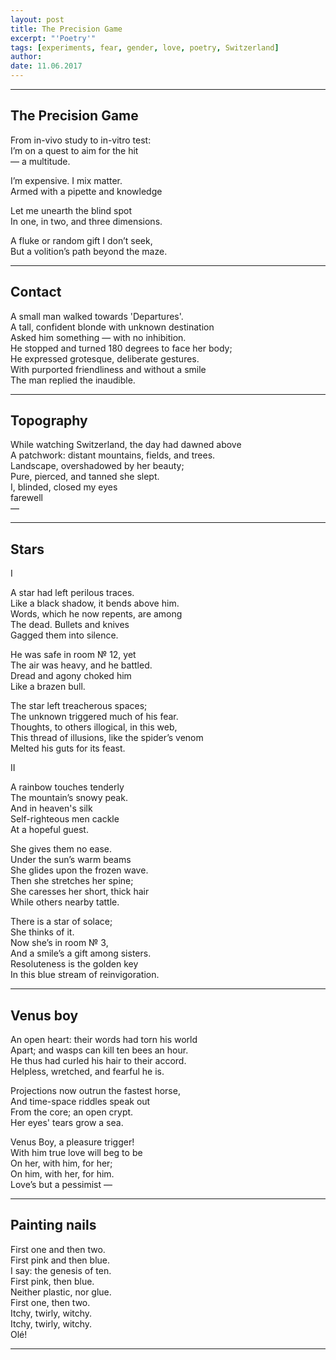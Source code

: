 ```yaml
---
layout: post
title: The Precision Game
excerpt: "'Poetry'"
tags: [experiments, fear, gender, love, poetry, Switzerland]
author: 
date: 11.06.2017
---
```


---

## The Precision Game

From in-vivo study to in-vitro test:  
I’m on a quest to aim for the hit  
&#8212; a multitude.    

I’m expensive. I mix matter.  
Armed with a pipette and knowledge  

Let me unearth the blind spot  
In one, in two, and three dimensions.  

A fluke or random gift I don’t seek,  
But a volition’s path beyond the maze. 

---

## Contact

A small man walked towards 'Departures'.  
A tall, confident blonde with unknown destination  
Asked him something &#8212; with no inhibition.  
He stopped and turned 180 degrees to face her body;  
He expressed grotesque, deliberate gestures.   
With purported friendliness and without a smile  
The man replied the inaudible. 

---

## Topography

While watching Switzerland, the day had dawned above  
A patchwork: distant mountains, fields, and trees.  
Landscape, overshadowed by her beauty;  
Pure, pierced, and tanned she slept.  
I, blinded, closed my eyes  
farewell  
&#8212;   

---

## Stars

I

A star had left perilous traces.  
Like a black shadow, it bends above him.  
Words, which he now repents, are among  
The dead. Bullets and knives  
Gagged them into silence.   

He was safe in room № 12, yet  
The air was heavy, and he battled.  
Dread and agony choked him  
Like a brazen bull.  

The star left treacherous spaces;   
The unknown triggered much of his fear.   
Thoughts, to others illogical, in this web,  
This thread of illusions, like the spider’s venom   
Melted his guts for its feast.  

II

A rainbow touches tenderly   
The mountain’s snowy peak.  
And in heaven's silk  
Self-righteous men cackle  
At a hopeful guest.  

She gives them no ease.  
Under the sun’s warm beams  
She glides upon the frozen wave.  
Then she stretches her spine;  
She caresses her short, thick hair  
While others nearby tattle.   

There is a star of solace;   
She thinks of it.  
Now she’s in room № 3,  
And a smile’s a gift among sisters.  
Resoluteness is the golden key  
In this blue stream of reinvigoration.    

---

## Venus boy

An open heart: their words had torn his world  
Apart; and wasps can kill ten bees an hour.  
He thus had curled his hair to their accord.    
Helpless, wretched, and fearful he is.  

Projections now outrun the fastest horse,  
And time-space riddles speak out  
From the core; an open crypt.   
Her eyes' tears grow a sea.  

Venus Boy, a pleasure trigger!  
With him true love will beg to be  
On her, with him, for her;  
On him, with her, for him.  
Love’s but a pessimist &#8212; 

---

## Painting nails

First one and then two.  
First pink and then blue.   
I say: the genesis of ten.  
First pink, then blue.  
Neither plastic, nor glue.  
First one, then two.  
Itchy, twirly, witchy.  
Itchy, twirly, witchy.  
Olé!

---
